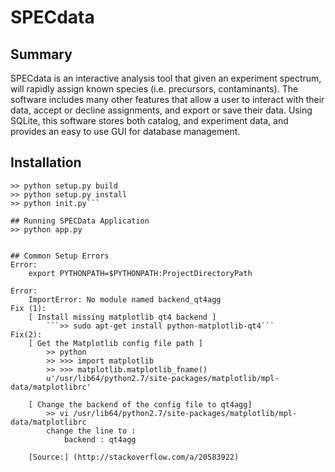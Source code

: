 # SPECdata

## Summary
SPECdata is an interactive analysis tool that given an experiment spectrum, will
rapidly assign known species (i.e. precursors, contaminants). The software
includes many other features that allow a user to interact with their data,
accept or decline assignments, and export or save their data. Using SQLite,
this software stores both catalog, and experiment data, and provides an easy
to use GUI for database management.


## Installation
```>> cd init
>> python setup.py build
>> python setup.py install
>> python init.py```

## Running SPECData Application
>> python app.py


## Common Setup Errors
Error:
    export PYTHONPATH=$PYTHONPATH:ProjectDirectoryPath

Error:
    ImportError: No module named backend_qt4agg
Fix (1):
    [ Install missing matplotlib qt4 backend ]
        ```>> sudo apt-get install python-matplotlib-qt4```
Fix(2):
    [ Get the Matplotlib config file path ]
        >> python
        >> >>> import matplotlib
        >> >>> matplotlib.matplotlib_fname()
        u'/usr/lib64/python2.7/site-packages/matplotlib/mpl-data/matplotlibrc'

    [ Change the backend of the config file to qt4agg]
        >> vi /usr/lib64/python2.7/site-packages/matplotlib/mpl-data/matplotlibrc
        change the line to :
            backend : qt4agg

    [Source:] (http://stackoverflow.com/a/20583922)


